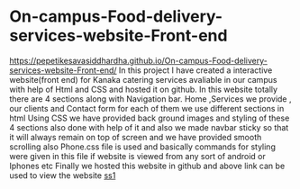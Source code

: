 # On-campus-Food-delivery-services-website-Front-end
https://pepetikesavasiddhardha.github.io/On-campus-Food-delivery-services-website-Front-end/
In this project I have created a interactive website(front end) for Kanaka catering services avaliable in our campus with help of Html and CSS and hosted it on github.
In this website totally there are 4 sections along with Navigation bar. Home ,Services we provide , our clients and Contact form for each of them we use different sections in html
Using CSS we have provided back ground images and styling of these 4 sections also done with help of it and also we made navbar sticky so that it will always remain on top of screen and we have provided smooth scrolling also
Phone.css file is used and basically commands for styling were given in this file if website is viewed from any sort of android or Iphones etc
Finally we hosted this website in github and above link can be used to view the website
[ss1](https://user-images.githubusercontent.com/70747076/167240211-bb29eaa1-3b5f-46e3-88cc-71b95054edaa.png)
